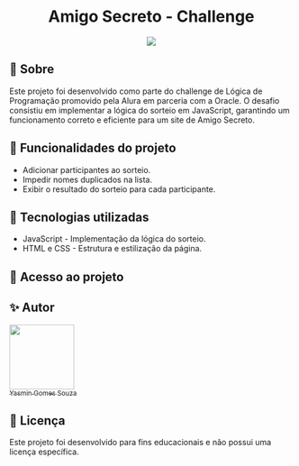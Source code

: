 <h1 align = "center">Amigo Secreto - Challenge</h1>

<p align="center">
<img loading="lazy" src="http://img.shields.io/static/v1?label=STATUS&message=FINALIZADO&color=GREEN&style=for-the-badge"/>
</p>

## :page_facing_up: Sobre
<p>
  Este projeto foi desenvolvido como parte do challenge de Lógica de Programação promovido pela Alura em parceria com a Oracle. 
  O desafio consistiu em implementar a lógica do sorteio em JavaScript, garantindo um funcionamento correto e eficiente para um site de Amigo Secreto. 
</p>

## :rocket: Funcionalidades do projeto
<ul>
  <li>Adicionar participantes ao sorteio.</li>
  <li>Impedir nomes duplicados na lista.</li>
  <li>Exibir o resultado do sorteio para cada participante.</li>
</ul>

## :hammer: Tecnologias utilizadas
<ul>
  <li>JavaScript - Implementação da lógica do sorteio.</li>
  <li>HTML e CSS - Estrutura e estilização da página.</li>
</ul>

## :file_folder: Acesso ao projeto

## :sparkles: Autor 
[<img loading="lazy" src="https://avatars.githubusercontent.com/u/105134228?v=4" width=115><br><sub>Yasmin Gomes Souza</sub>](https://github.com/yyasmings)

##  :page_with_curl: Licença
<p>Este projeto foi desenvolvido para fins educacionais e não possui uma licença específica.</p>

